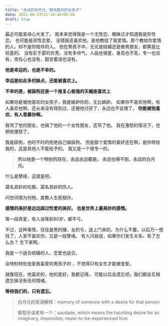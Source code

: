 ```yaml
---
title: "永远的白月光，致他喜欢的女孩子"
date: 2021-06-23T22:10:48+08:00
draft: true
---
```




最近可能圣母心大发了。
我本来觉得我是一个无性恋，暧昧过才知道我是异性恋。 也可能是双性恋爱。
没错我还喜欢他，是他教给了我爱情。那个教给你爱情的人，却不是你陪伴的人。
他在男孩子中，无论是结婚还是做男朋友，都算是比较差的。
没有彭于晏的优秀，没有多帅气，人品也很差，身高也不高，专一也没有，责任心也没有，甜言蜜语也没有。



**他是幸运的，也是不幸的。**

**幸运是如此多的缺点，还能被喜欢上。** 

**不幸的是，被舔狗还是一个报复心极强的天蝎座喜欢上** 


如果你是被他喜欢的女孩子，我是嫉妒你的，无比嫉妒。
如果你不喜欢他啊，有人喜欢他啊，还从来没有得到过，还被他讨厌了，永远也不会理了。
**你能被他喜欢，有人羡慕你啊。** 

我骂了他的朋友，也搞了他的一个女性朋友，还骂了他。
我在激怒的情况下，也把他激怒了。

我是舔狗，也时不时的拒绝自己做舔狗。
但是那个爱情的美好还在啊，是你带给我的，这是其他人不能给予的。
我又是一个很专一的。


> **所以他是一个特别的存在，永远永远都是。** 
> **永远也得不到，永远的白月光。** 

什么是孽缘，这就是吧。

莫名其妙的吃醋，莫名其妙的伤人。

问世间情为何物，直教人生死相许。


**感情的美好是远远超过性爱的美好。** 
**也是世界上最美妙的感情。** 

等一段真爱，有人说等到80岁，都不亏。

不过，这种事情，往往是男的赚，女的亏，送上门来的，为什么不要。以后万一想找了，人家不喜欢你，又是一段孽缘。
有人问我说，如果你们发生关系，有了怎么办？
生下来啊。

我是一个适合结婚的人，恋爱也适合。

会特别特别宠爱我喜爱的男孩子的 ，不觉得只有女生才能被宠爱。

就像现在，他喜欢的，他的爱好，我都记得。
可能以后会遗忘吧，我们都会互相遗忘掉没有任何情绪。

**等待我们的，只有遗忘。** 

>白月光的英语解释：memory of someone with a desire for that person
>
>葡萄牙语里有一个：saudade, which means the haunting desire for an imaginary, impossible, never-to-be-experienced love.

